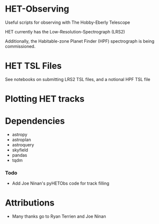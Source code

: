 # HET-Observing
Useful scripts for observing with The Hobby-Eberly Telescope

HET currently has the Low-Resolution-Spectrograph (LRS2)

Additionally, the Habitable-zone Planet Finder (HPF) spectrograph is being commissioned.

# HET TSL Files

See notebooks on submitting LRS2 TSL files, and a notional HPF TSL file 

# Plotting HET tracks


# Dependencies
- astropy
- astroplan
- astroquery
- skyfield
- pandas
- tqdm

### Todo
- Add Joe Ninan's pyHETObs code for track filling

# Attributions
- Many thanks go to Ryan Terrien and Joe Ninan
